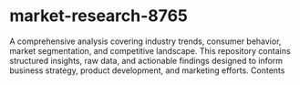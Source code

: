 # market-research-8765
A comprehensive analysis covering industry trends, consumer behavior, market segmentation, and competitive landscape. This repository contains structured insights, raw data, and actionable findings designed to inform business strategy, product development, and marketing efforts.  Contents
